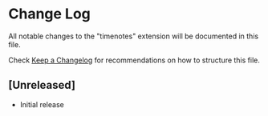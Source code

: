# Change Log
All notable changes to the "timenotes" extension will be documented in this file.

Check [Keep a Changelog](http://keepachangelog.com/) for recommendations on how to structure this file.

## [Unreleased]
- Initial release